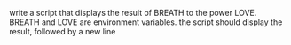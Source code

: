 write a script that displays the result of BREATH to the power LOVE. BREATH and LOVE are environment variables. the script should display the result, followed by a new line
